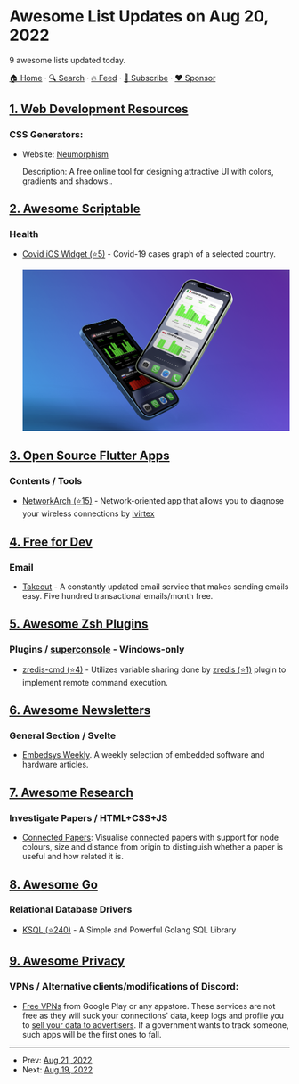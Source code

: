 # Awesome List Updates on Aug 20, 2022

9 awesome lists updated today.

[🏠 Home](/README.md) · [🔍 Search](https://www.trackawesomelist.com/search/) · [🔥 Feed](https://www.trackawesomelist.com/rss.xml) · [📮 Subscribe](https://trackawesomelist.us17.list-manage.com/subscribe?u=d2f0117aa829c83a63ec63c2f&id=36a103854c) · [❤️  Sponsor](https://github.com/sponsors/theowenyoung)



## [1. Web Development Resources](/content/markodenic/web-development-resources/README.md)

### CSS Generators:

- Website: [Neumorphism](https://neumorphism.io/)

  Description: A free online tool for designing attractive UI with colors, gradients and shadows..



## [2. Awesome Scriptable](/content/dersvenhesse/awesome-scriptable/README.md)

### Health

*   [Covid iOS Widget (⭐5)](https://github.com/Hider-alt/covid-widget) - Covid-19 cases graph of a selected country.

    <img src="https://raw.githubusercontent.com/Hider-alt/covid-widget/main/img/Mockup.png" width="800">

## [3. Open Source Flutter Apps](/content/tortuvshin/open-source-flutter-apps/README.md)

### Contents / Tools

*   [NetworkArch (⭐15)](https://github.com/ivirtex/networkarch-flutter) - Network-oriented app that allows you to diagnose your wireless connections by [ivirtex](https://github.com/ivirtex)

## [4. Free for Dev](/content/ripienaar/free-for-dev/README.md)

### Email

*   [Takeout](https://takeout.bysourfruit.com) - A constantly updated email service that makes sending emails easy. Five hundred transactional emails/month free.

## [5. Awesome Zsh Plugins](/content/unixorn/awesome-zsh-plugins/README.md)

### Plugins / [superconsole](https://github.com/alexchmykhalo/superconsole) - Windows-only

*   [zredis-cmd (⭐4)](https://github.com/z-shell/zredis-cmd) - Utilizes variable sharing done by [zredis (⭐1)](https://github.com/zdharma-continuum/zredis) plugin to implement remote command execution.

## [6. Awesome Newsletters](/content/zudochkin/awesome-newsletters/README.md)

### General Section / Svelte

*   [Embedsys Weekly](https://embedsysweekly.com/). A weekly selection of embedded software and hardware articles.

## [7. Awesome Research](/content/emptymalei/awesome-research/README.md)

### Investigate Papers / HTML+CSS+JS

*   [Connected Papers](https://www.connectedpapers.com/): Visualise connected papers with support for node colours, size and distance from origin to distinguish whether a paper is useful and how related it is.

## [8. Awesome Go](/content/avelino/awesome-go/README.md)

### Relational Database Drivers

*   [KSQL (⭐240)](https://github.com/VinGarcia/ksql) - A Simple and Powerful Golang SQL Library

## [9. Awesome Privacy](/content/pluja/awesome-privacy/README.md)

### VPNs / Alternative clients/modifications of Discord:

*   [Free VPNs](https://techcrunch.com/2020/09/24/free-vpn-bad-for-privacy/) from Google Play or any appstore. These services are not free as they will suck your connections' data, keep logs and profile you to [sell your data to advertisers](https://thenextweb.com/news/be-cautious-free-vpns-are-selling-your-data-to-3rd-parties). If a government wants to track someone, such apps will be the first ones to fall.

---

- Prev: [Aug 21, 2022](/content/2022/08/21/README.md)
- Next: [Aug 19, 2022](/content/2022/08/19/README.md)